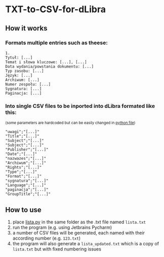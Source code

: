 # TXT-to-CSV-for-dLibra

## How it works

### Formats multiple entries such as theese:

```
1.
Tytuł: [...]
Temat i słowa kluczowe: [...], [...]
Data wydania/powstania dokumentu: [...]
Typ zasobu: [...]
Język: [...]
Archiwum: [...]
Numer zespołu: [...]
Sygnatura: [...]
Paginacja: [...]
```


### Into single CSV files to be inported into dLibra formated like this: 
<sub>(some parameters are hardcoded but can be easily changed in [python file](lista.py))</sub>
```
"uwagi";"[...]"
"Title";"[...]"
"Subject";"[...]"
"Subject";"[...]"
"Publisher";"[...]"
"Date";"[...]"
"nazwazes";"[...]"
"Archiwum";"[...]"
"Rights";"[...]"
"Type";"[...]"
"Format";"[...]"
"sygnatura";"[...]"
"Language";"[...]"
"paginacja";"[...]"
"GroupTitle";"[...]"
```

## How to use

1. place [lista.py](lista.py) in the same folder as the .txt file named ```lista.txt```
2. run the program (e.g. using Jetbrains Pycharm)
3. a number of CSV files will be generated, each named with their according number (e.g. ```123.txt```)
4. the program will also generate a ```lista_updated.txt``` which is a copy of ```lista.txt``` but with fixed numbering issues
